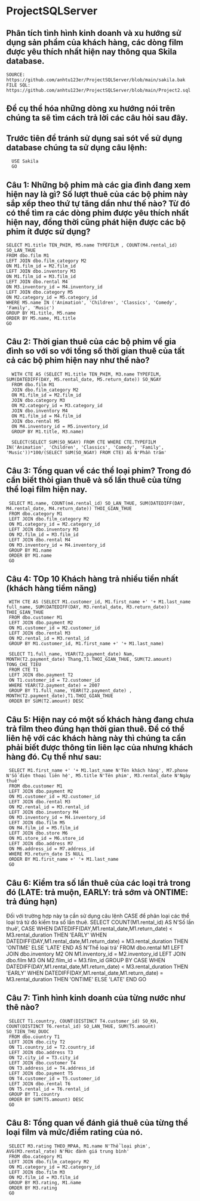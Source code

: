 # ProjectSQLServer
 
 ## Phân tích tình hình kinh doanh và xu hướng sử dụng sản phẩm của khách hàng, các dòng film được yêu thích nhất hiện nay thông qua Skila database.
    SOURCE: https://github.com/anhtu123er/ProjectSQLServer/blob/main/sakila.bak
    FILE SQL: https://github.com/anhtu123er/ProjectSQLServer/blob/main/Project2.sql
 ## Để cụ thể hóa những dòng xu hướng nói trên chúng ta sẽ tìm cách trả lời các câu hỏi sau đây.
 ## Trước tiên để tránh sử dụng sai sót về sử dụng database chúng ta sử dụng câu lệnh:
      USE Sakila
      GO
## Câu 1: Những bộ phim mà các gia đình đang xem hiện nay là gì? Số lượt thuê của các bộ phim này sắp xếp theo thứ tự tăng dần như thế nào? Từ đó có thể tìm ra các dòng phim được yêu thích nhất hiện nay, đồng thời cũng phát hiện được các bộ phim ít được sử dụng?
    SELECT M1.title TEN_PHIM, M5.name TYPEFILM , COUNT(M4.rental_id) SO_LAN_THUE
    FROM dbo.film M1
    LEFT JOIN dbo.film_category M2
    ON M1.film_id = M2.film_id
    LEFT JOIN dbo.inventory M3
    ON M1.film_id = M3.film_id
    LEFT JOIN dbo.rental M4
    ON M3.inventory_id = M4.inventory_id
    LEFT JOIN dbo.category M5
    ON M2.category_id = M5.category_id
    WHERE M5.name IN ('Animation', 'Children', 'Classics', 'Comedy', 'Family', 'Music')
    GROUP BY M1.title, M5.name
    ORDER BY M5.name, M1.title
    GO
##   Câu 2: Thời gian thuê của các bộ phim về gia đình so với so với tổng số thời gian thuê của tất cả các bộ phim hiện nay như thế nào? 
      WITH CTE AS (SELECT M1.title TEN_PHIM, M3.name TYPEFILM, SUM(DATEDIFF(DAY, M5.rental_date, M5.return_date)) SO_NGAY
      FROM dbo.film M1
      JOIN dbo.film_category M2
      ON M1.film_id = M2.film_id
      JOIN dbo.category M3
      ON M2.category_id = M3.category_id
      JOIN dbo.inventory M4
      ON M1.film_id = M4.film_id
      JOIN dbo.rental M5
      ON M4.inventory_id = M5.inventory_id
      GROUP BY M1.title, M3.name)

      SELECT(SELECT SUM(SO_NGAY) FROM CTE WHERE CTE.TYPEFILM IN('Animation', 'Children', 'Classics', 'Comedy', 'Family', 'Music'))*100/(SELECT SUM(SO_NGAY) FROM CTE) AS N'Phần trăm'
##   Câu 3: Tổng quan về các thể loại phim? Trong đó cần biết thòi gian thuê và số lần thuê của từng thể loại film hiện nay.
     SELECT M1.name, COUNT(m4.rental_id) SO_LAN_THUE, SUM(DATEDIFF(DAY, M4.rental_date, M4.return_date)) THOI_GIAN_THUE
     FROM dbo.category M1
     LEFT JOIN dbo.film_category M2
     ON M1.category_id = M2.category_id
     LEFT JOIN dbo.inventory M3
     ON M2.film_id = M3.film_id
     LEFT JOIN dbo.rental M4
     ON M3.inventory_id = M4.inventory_id
     GROUP BY M1.name
     ORDER BY M1.name
     GO
## Câu 4: TOp 10 Khách hàng trả nhiều tiền nhất (khách hàng tiềm năng)
     WITH CTE AS (SELECT M1.customer_id, M1.first_name +' '+ M1.last_name full_name, SUM(DATEDIFF(DAY, M3.rental_date, M3.return_date)) THOI_GIAN_THUE
     FROM dbo.customer M1
     LEFT JOIN dbo.payment M2
     ON M1.customer_id = M2.customer_id
     LEFT JOIN dbo.rental M3
     ON M2.rental_id = M3.rental_id
     GROUP BY M1.customer_id, M1.first_name +' '+ M1.last_name)

     SELECT T1.full_name, YEAR(T2.payment_date) Nam, MONTH(T2.payment_date) Thang,T1.THOI_GIAN_THUE, SUM(T2.amount) TONG_CHI_TIEU
     FROM CTE T1
     LEFT JOIN dbo.payment T2
     ON T1.customer_id = T2.customer_id
     WHERE YEAR(T2.payment_date) = 2007
     GROUP BY T1.full_name, YEAR(T2.payment_date) , MONTH(T2.payment_date),T1.THOI_GIAN_THUE
     ORDER BY SUM(T2.amount) DESC
##   Câu 5: Hiện nay có một số khách hàng đang chưa trả film theo đúng hạn thời gian thuê. Để có thể liên hệ với các khách hàng này thì chúng ta cần phải biết được thông tin liên lạc của nhưng khách hàng đó. Cụ thể như sau:

     SELECT M1.first_name +' '+ M1.last_name N'Tên khách hàng', M7.phone N'Số điện thoại liên hệ', M5.title N'Tên phim', M3.rental_date N'Ngày thuê'
     FROM dbo.customer M1
     LEFT JOIN dbo.payment M2
     ON M1.customer_id = M2.customer_id
     LEFT JOIN dbo.rental M3
     ON M2.rental_id = M3.rental_id
     LEFT JOIN dbo.inventory M4
     ON M3.inventory_id = M4.inventory_id
     LEFT JOIN dbo.film M5
     ON M4.film_id = M5.film_id
     LEFT JOIN dbo.store M6
     ON M1.store_id = M6.store_id
     LEFT JOIN dbo.address M7
     ON M6.address_id = M7.address_id
     WHERE M3.return_date IS NULL
     ORDER BY M1.first_name +' '+ M1.last_name
     GO
     
## Câu 6: Kiểm tra số lần thuê của các loại trả trong đó (LATE: trả muộn, EARLY: trả sớm và ONTIME: trả đúng hạn)
Đối với trường hợp này ta cần sử dụng câu lệnh CASE để phân loại các thể loại trả từ đó kiểm tra số lần thuê.
    SELECT COUNT(M1.rental_id) AS N'Số lần thuê', 
     CASE
     WHEN DATEDIFF(DAY,M1.rental_date,M1.return_date) < M3.rental_duration THEN 'EARLY'
     WHEN DATEDIFF(DAY,M1.rental_date,M1.return_date) = M3.rental_duration THEN 'ONTIME'
     ELSE 'LATE'
     END AS N'Thể loại trả'
     FROM dbo.rental M1
     LEFT JOIN dbo.inventory M2
     ON M1.inventory_id = M2.inventory_id
     LEFT JOIN dbo.film M3
     ON M2.film_id = M3.film_id
     GROUP BY CASE
     WHEN DATEDIFF(DAY,M1.rental_date,M1.return_date) < M3.rental_duration THEN 'EARLY'
     WHEN DATEDIFF(DAY,M1.rental_date,M1.return_date) = M3.rental_duration THEN 'ONTIME'
     ELSE 'LATE'
     END
     GO
     
##  Câu 7: Tình hình kinh doanh của từng nước như thê nào?
     SELECT T1.country, COUNT(DISTINCT T4.customer_id) SO_KH, COUNT(DISTINCT T6.rental_id) SO_LAN_THUE, SUM(T5.amount) SO_TIEN_THU_DUOC
     FROM dbo.country T1
     LEFT JOIN dbo.city T2
     ON T1.country_id = T2.country_id
     LEFT JOIN dbo.address T3
     ON T2.city_id = T3.city_id
     LEFT JOIN dbo.customer T4
     ON T3.address_id = T4.address_id
     LEFT JOIN dbo.payment T5
     ON T4.customer_id = T5.customer_id
     LEFT JOIN dbo.rental T6
     ON T5.rental_id = T6.rental_id
     GROUP BY T1.country
     ORDER BY SUM(T5.amount) DESC
     GO
##   Câu 8: Tổng quan về đánh giá thuê của từng thể loại film và mức/điểm rating của nó.
     SELECT M3.rating THEO_MPAA, M1.name N'Thể loại phim', AVG(M3.rental_rate) N'Mức đánh giá trung bình'
     FROM dbo.category M1
     LEFT JOIN dbo.film_category M2
     ON M1.category_id = M2.category_id
     LEFT JOIN dbo.film M3
     ON M2.film_id = M3.film_id
     GROUP BY M3.rating, M1.name
     ORDER BY M3.rating
     GO

 
